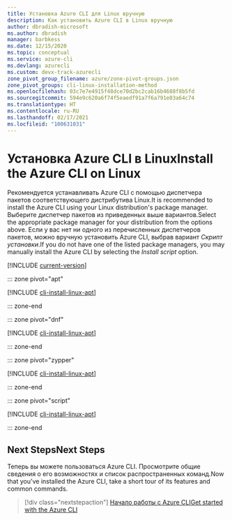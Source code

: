 ```yaml
---
title: Установка Azure CLI для Linux вручную
description: Как установить Azure CLI в Linux вручную
author: dbradish-microsoft
ms.author: dbradish
manager: barbkess
ms.date: 12/15/2020
ms.topic: conceptual
ms.service: azure-cli
ms.devlang: azurecli
ms.custom: devx-track-azurecli
zone_pivot_group_filename: azure/zone-pivot-groups.json
zone_pivot_groups: cli-linux-installation-method
ms.openlocfilehash: 03c7e7e4915f48dce70d2bc2cab16b4688f8b5fd
ms.sourcegitcommit: 594e9c620a6f74f5eaedf91a7f6a791e03a64c74
ms.translationtype: HT
ms.contentlocale: ru-RU
ms.lasthandoff: 02/17/2021
ms.locfileid: "100631031"
---
```

# <a name="install-the-azure-cli-on-linux"></a><span data-ttu-id="a194f-103">Установка Azure CLI в Linux</span><span class="sxs-lookup"><span data-stu-id="a194f-103">Install the Azure CLI on Linux</span></span>

<span data-ttu-id="a194f-104">Рекомендуется устанавливать Azure CLI с помощью диспетчера пакетов соответствующего дистрибутива Linux.</span><span class="sxs-lookup"><span data-stu-id="a194f-104">It is recommended to install the Azure CLI using your Linux distribution's package manager.</span></span> <span data-ttu-id="a194f-105">Выберите диспетчер пакетов из приведенных выше вариантов.</span><span class="sxs-lookup"><span data-stu-id="a194f-105">Select the appropriate package manager for your distribution from the options above.</span></span>  <span data-ttu-id="a194f-106">Если у вас нет ни одного из перечисленных диспетчеров пакетов, можно вручную установить Azure CLI, выбрав вариант *Скрипт установки*.</span><span class="sxs-lookup"><span data-stu-id="a194f-106">If you do not have one of the listed package managers, you may manually install the Azure CLI by selecting the *Install script* option.</span></span>

[!INCLUDE [current-version](includes/current-version.md)]

::: zone pivot="apt"

[!INCLUDE [cli-install-linux-apt](includes/cli-install-linux-apt.md)]

::: zone-end

::: zone pivot="dnf"

[!INCLUDE [cli-install-linux-apt](includes/cli-install-linux-dnf.md)]

::: zone-end

::: zone pivot="zypper"

[!INCLUDE [cli-install-linux-apt](includes/cli-install-linux-zypper.md)]

::: zone-end

::: zone pivot="script"

[!INCLUDE [cli-install-linux-apt](includes/cli-install-linux-script.md)]

::: zone-end

## <a name="next-steps"></a><span data-ttu-id="a194f-107">Next Steps</span><span class="sxs-lookup"><span data-stu-id="a194f-107">Next Steps</span></span>

<span data-ttu-id="a194f-108">Теперь вы можете пользоваться Azure CLI. Просмотрите общие сведения о его возможностях и список распространенных команд.</span><span class="sxs-lookup"><span data-stu-id="a194f-108">Now that you've installed the Azure CLI, take a short tour of its features and common commands.</span></span>

> [!div class="nextstepaction"]
> [<span data-ttu-id="a194f-109">Начало работы с Azure CLI</span><span class="sxs-lookup"><span data-stu-id="a194f-109">Get started with the Azure CLI</span></span>](get-started-with-azure-cli.md)
